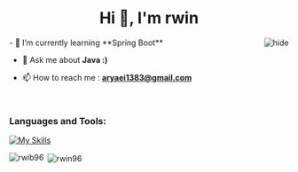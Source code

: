 <h1 align="center">Hi 👋, I'm rwin</h1>
<img align="right" alt="hide" src="https://www.reactiongifs.com/r/2012/06/homer_lurking.gif">
- 🌱 I’m currently learning **Spring Boot**

- 💬 Ask me about **Java :)**

- 📫 How to reach me : **aryaei1383@gmail.com**
<br>
<h3 align="left">Languages and Tools:</h3>

[![My Skills](https://skillicons.dev/icons?i=java,idea,sqlite,python,git)](https://skillicons.dev)

<p><img align="left" src="https://github-readme-stats.vercel.app/api/top-langs?username=rwin96&theme=radical&show_icons=true&locale=en&layout=compact" alt="rwib96" /></p>

<p>&nbsp;<img align="center" src="https://github-readme-stats.vercel.app/api?username=rwin96&theme=radical&show_icons=true&locale=en" alt="rwin96" /></p>
